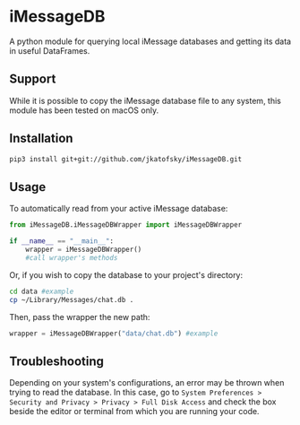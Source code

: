 # iMessageDB

A python module for querying local iMessage databases and getting its data in useful DataFrames.

## Support

While it is possible to copy the iMessage database file to any system, this module has been tested on macOS only.

## Installation

```bash
pip3 install git+git://github.com/jkatofsky/iMessageDB.git
```

## Usage

To automatically read from your active iMessage database:

```python
from iMessageDB.iMessageDBWrapper import iMessageDBWrapper

if __name__ == "__main__":
    wrapper = iMessageDBWrapper()
    #call wrapper's methods
```

Or, if you wish to copy the database to your project's directory:

```bash
cd data #example
cp ~/Library/Messages/chat.db .
```

Then, pass the wrapper the new path:

```python
wrapper = iMessageDBWrapper("data/chat.db") #example
```

## Troubleshooting

Depending on your system's configurations, an error may be thrown when trying to read the database. In this case, go to ```System Preferences > Security and Privacy > Privacy > Full Disk Access``` and check the box beside the editor or terminal from which you are running your code.
